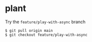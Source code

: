 # plant

Try the `feature/play-with-async` branch

```
$ git pull origin main
$ git checkout feature/play-with-async
```
